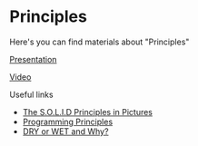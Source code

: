 # Principles

Here's you can find materials about "Principles"

[Presentation](https://docs.google.com/presentation/d/1nUBv7_SIAXaI9TLXjvREB2rnl_sGbm_rXXUDTYD4RYo/edit?usp=sharing)

[Video](https://drive.google.com/file/d/1Cy6E4L1i_rRj7wHon2nK7uzVFEfl2Cla/view?usp=sharing)

Useful links

- [The S.O.L.I.D Principles in Pictures](https://medium.com/backticks-tildes/the-s-o-l-i-d-principles-in-pictures-b34ce2f1e898)
- [Programming Principles](https://github.com/webpro/programming-principles)
- [DRY or WET and Why?](https://medium.com/@nrk25693/dry-or-wet-and-why-867ac3096483)
